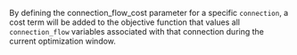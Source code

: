 By defining the connection\_flow\_cost parameter for a specific `connection`, a cost term will be added to the objective function that values all `connection_flow` variables associated with that connection during the current optimization window.
